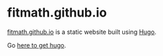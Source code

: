 # fitmath.github.io

[fitmath.github.io](http://fitmath.github.io) is a static website built using [Hugo](https://gohugo.io).

Go [here to get hugo](https://gohugo.io/getting-started/installing).
